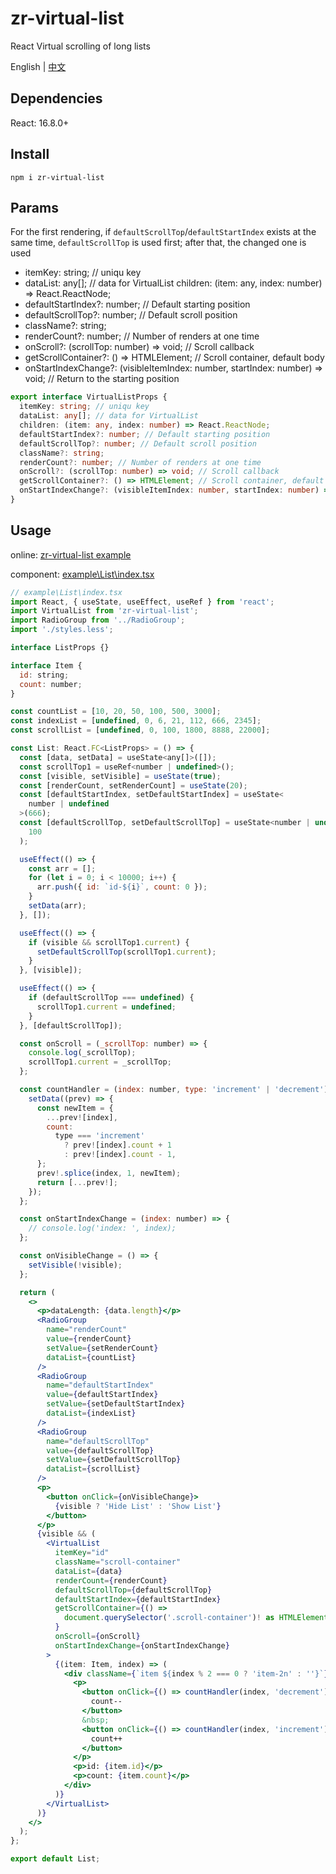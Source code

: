 # zr-virtual-list 

React Virtual scrolling of long lists

English | [中文](./README_zh.md)


## Dependencies
React: 16.8.0+


## Install

```
npm i zr-virtual-list
```


## Params
For the first rendering, if `defaultScrollTop`/`defaultStartIndex` exists at the same time, `defaultScrollTop` is used first; after that, the changed one is used

- itemKey: string; // uniqu key
- dataList: any[]; // data for VirtualList
  children: (item: any, index: number) => React.ReactNode;
- defaultStartIndex?: number; // Default starting position
- defaultScrollTop?: number; // Default scroll position
- className?: string;
- renderCount?: number; // Number of renders at one time
- onScroll?: (scrollTop: number) => void; // Scroll callback
- getScrollContainer?: () => HTMLElement; // Scroll container, default body
- onStartIndexChange?: (visibleItemIndex: number, startIndex: number) => void; // Return to the starting position

```typescript
export interface VirtualListProps {
  itemKey: string; // uniqu key
  dataList: any[]; // data for VirtualList
  children: (item: any, index: number) => React.ReactNode;
  defaultStartIndex?: number; // Default starting position
  defaultScrollTop?: number; // Default scroll position
  className?: string;
  renderCount?: number; // Number of renders at one time
  onScroll?: (scrollTop: number) => void; // Scroll callback
  getScrollContainer?: () => HTMLElement; // Scroll container, default body
  onStartIndexChange?: (visibleItemIndex: number, startIndex: number) => void; // Return to the starting position
}
```


## Usage

online: [zr-virtual-list example](zero9527.github.io/zr-virtual-list)

component: [example\List\index.tsx](./example/List/index.tsx)


```jsx
// example\List\index.tsx
import React, { useState, useEffect, useRef } from 'react';
import VirtualList from 'zr-virtual-list';
import RadioGroup from '../RadioGroup';
import './styles.less';

interface ListProps {}

interface Item {
  id: string;
  count: number;
}

const countList = [10, 20, 50, 100, 500, 3000];
const indexList = [undefined, 0, 6, 21, 112, 666, 2345];
const scrollList = [undefined, 0, 100, 1800, 8888, 22000];

const List: React.FC<ListProps> = () => {
  const [data, setData] = useState<any[]>([]);
  const scrollTop1 = useRef<number | undefined>();
  const [visible, setVisible] = useState(true);
  const [renderCount, setRenderCount] = useState(20);
  const [defaultStartIndex, setDefaultStartIndex] = useState<
    number | undefined
  >(666);
  const [defaultScrollTop, setDefaultScrollTop] = useState<number | undefined>(
    100
  );

  useEffect(() => {
    const arr = [];
    for (let i = 0; i < 10000; i++) {
      arr.push({ id: `id-${i}`, count: 0 });
    }
    setData(arr);
  }, []);

  useEffect(() => {
    if (visible && scrollTop1.current) {
      setDefaultScrollTop(scrollTop1.current);
    }
  }, [visible]);

  useEffect(() => {
    if (defaultScrollTop === undefined) {
      scrollTop1.current = undefined;
    }
  }, [defaultScrollTop]);

  const onScroll = (_scrollTop: number) => {
    console.log(_scrollTop);
    scrollTop1.current = _scrollTop;
  };

  const countHandler = (index: number, type: 'increment' | 'decrement') => {
    setData((prev) => {
      const newItem = {
        ...prev![index],
        count:
          type === 'increment'
            ? prev![index].count + 1
            : prev![index].count - 1,
      };
      prev!.splice(index, 1, newItem);
      return [...prev!];
    });
  };

  const onStartIndexChange = (index: number) => {
    // console.log('index: ', index);
  };

  const onVisibleChange = () => {
    setVisible(!visible);
  };

  return (
    <>
      <p>dataLength: {data.length}</p>
      <RadioGroup
        name="renderCount"
        value={renderCount}
        setValue={setRenderCount}
        dataList={countList}
      />
      <RadioGroup
        name="defaultStartIndex"
        value={defaultStartIndex}
        setValue={setDefaultStartIndex}
        dataList={indexList}
      />
      <RadioGroup
        name="defaultScrollTop"
        value={defaultScrollTop}
        setValue={setDefaultScrollTop}
        dataList={scrollList}
      />
      <p>
        <button onClick={onVisibleChange}>
          {visible ? 'Hide List' : 'Show List'}
        </button>
      </p>
      {visible && (
        <VirtualList
          itemKey="id"
          className="scroll-container"
          dataList={data}
          renderCount={renderCount}
          defaultScrollTop={defaultScrollTop}
          defaultStartIndex={defaultStartIndex}
          getScrollContainer={() =>
            document.querySelector('.scroll-container')! as HTMLElement
          }
          onScroll={onScroll}
          onStartIndexChange={onStartIndexChange}
        >
          {(item: Item, index) => (
            <div className={`item ${index % 2 === 0 ? 'item-2n' : ''}`}>
              <p>
                <button onClick={() => countHandler(index, 'decrement')}>
                  count--
                </button>
                &nbsp;
                <button onClick={() => countHandler(index, 'increment')}>
                  count++
                </button>
              </p>
              <p>id: {item.id}</p>
              <p>count: {item.count}</p>
            </div>
          )}
        </VirtualList>
      )}
    </>
  );
};

export default List;
```

